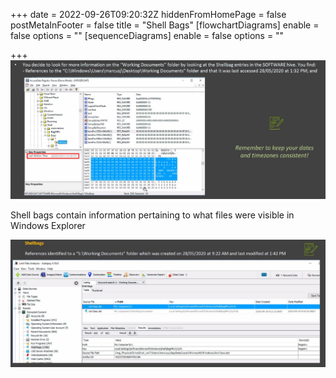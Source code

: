 +++
date = 2022-09-26T09:20:32Z
hiddenFromHomePage = false
postMetaInFooter = false
title = "Shell Bags"
[flowchartDiagrams]
enable = false
options = ""
[sequenceDiagrams]
enable = false
options = ""

+++
![](/uploads/snipaste_2022-09-26_19-20-18.jpg)

Shell bags contain information pertaining to what files were visible in Windows Explorer

![](/uploads/snipaste_2022-09-26_19-31-42.jpg)